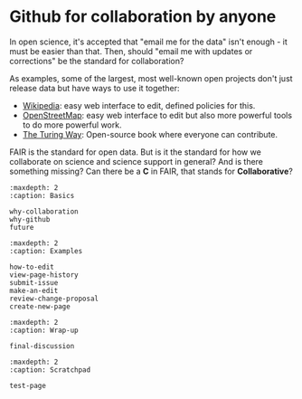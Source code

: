 # Github for collaboration by anyone

In open science, it's accepted that "email me for the data" isn't
enough - it must be easier than that.  Then, should "email me with updates
or corrections" be the standard for collaboration?

As examples, some of the largest, most well-known open projects don't
just release data but have ways to use it together:
* [Wikipedia](https://www.wikipedia.org/): easy web interface to edit,
  defined policies for this.
* [OpenStreetMap](https://www.openstreetmap.org): easy web interface
  to edit but also more powerful tools to do more powerful work.
* [The Turing Way](https://the-turing-way.netlify.app/): Open-source
  book where everyone can contribute.

FAIR is the standard for open data.  But is it the standard for how we
collaborate on science and science support in general?  And is there
something missing?  Can there be a **C** in FAIR, that stands for
**Collaborative**?



```{toctree}
:maxdepth: 2
:caption: Basics

why-collaboration
why-github
future
```

```{toctree}
:maxdepth: 2
:caption: Examples

how-to-edit
view-page-history
submit-issue
make-an-edit
review-change-proposal
create-new-page
```

```{toctree}
:maxdepth: 2
:caption: Wrap-up

final-discussion
```


```{toctree}
:maxdepth: 2
:caption: Scratchpad

test-page

```
